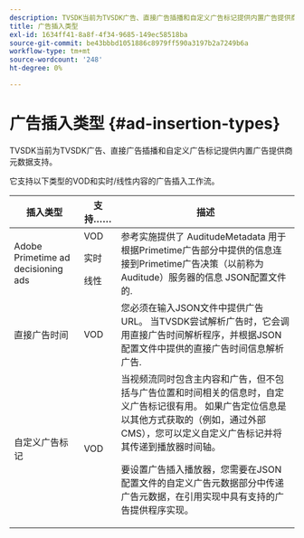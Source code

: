 ```yaml
---
description: TVSDK当前为TVSDK广告、直接广告插播和自定义广告标记提供内置广告提供商元数据支持。
title: 广告插入类型
exl-id: 1634ff41-8a8f-4f34-9685-149ec58518ba
source-git-commit: be43bbbd1051886c8979ff590a3197b2a7249b6a
workflow-type: tm+mt
source-wordcount: '248'
ht-degree: 0%

---
```


# 广告插入类型 {#ad-insertion-types}

TVSDK当前为TVSDK广告、直接广告插播和自定义广告标记提供内置广告提供商元数据支持。

它支持以下类型的VOD和实时/线性内容的广告插入工作流。

<table id="table_1C3A659BDDB7453CA953A103045FCA01"> 
 <thead> 
  <tr> 
   <th colname="col1" class="entry"> 插入类型 </th> 
   <th colname="col2" class="entry"> 支持…… </th> 
   <th colname="col3" class="entry"> 描述 </th> 
  </tr>
 </thead>
 <tbody> 
  <tr> 
   <td colname="col1"> Adobe Primetime ad decisioning ads </td> 
   <td colname="col2">VOD <p>实时 </p> <p>线性 </p> </td> 
   <td colname="col3">参考实施提供了 <span class="codeph"> AuditudeMetadata</span> 用于根据Primetime广告部分中提供的信息连接到Primetime广告决策（以前称为Auditude）服务器的信息</a> JSON配置文件的</a>. </td> 
  </tr> 
  <tr> 
   <td colname="col1"> 直接广告时间 </td> 
   <td colname="col2"> VOD </td> 
   <td colname="col3">您必须在输入JSON文件中提供广告URL。 当TVSDK尝试解析广告时，它会调用直接广告时间解析程序，并根据JSON配置文件中提供的直接广告时间信息解析广告</a>. </td> 
  </tr> 
  <tr> 
   <td colname="col1"> 自定义广告标记 </td> 
   <td colname="col2"> VOD </td> 
   <td colname="col3">当视频流同时包含主内容和广告，但不包括与广告位置和时间相关的信息时，自定义广告标记很有用。 如果广告定位信息是以其他方式获取的（例如，通过外部CMS），您可以定义自定义广告标记并将其传递到播放器时间轴。 <p>要设置广告插入播放器，您需要在JSON配置文件的自定义广告元数据部分中传递广告元数据</a>，在引用实现中具有支持的广告提供程序实现。 </p> </td>
  </tr>
 </tbody>
</table>
